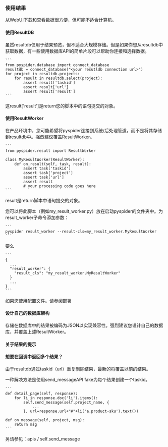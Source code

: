 ### 使用结果
从WebUI下载和查看数据很方便，但可能不适合计算机。

#### 使用ResultDB
虽然resultdb仅用于结果预览，但不适合大规模存储。但是如果你想从resultdb中获取数据，有一些使用数据库API的简单片段可以帮助你连接和选择数据。

    ```
    from pyspider.database import connect_database
    resultdb = connect_database("<your resutldb connection url>")
    for project in resultdb.projects:
        for result in resultdb.select(project):
            assert result['taskid']
            assert result['url']
            assert result['result']
    ```
这result['result']是return您的脚本中的语句提交的对象。

#### 使用ResultWorker
在产品环境中，您可能希望将pyspider连接到系统/后处理管道，而不是将其存储到resultdb中。强烈建议覆盖ResultWorker。

    ```
    from pyspider.result import ResultWorker
    
    class MyResultWorker(ResultWorker):
        def on_result(self, task, result):
            assert task['taskid']
            assert task['project']
            assert task['url']
            assert result
            # your processing code goes here
    ```
result是return脚本中语句提交的对象。

您可以将此脚本（例如my_result_worker.py）放在启动pyspider的文件夹中。为result_worker子命令添加参数：

    ```
    pyspider result_worker --result-cls=my_result_worker.MyResultWorker
    ```

要么

    ```
    {
      ...
      "result_worker": {
        "result_cls": "my_result_worker.MyResultWorker"
      }
      ...
    }
    ```
如果您使用配置文件。请参阅部署

#### 设计自己的数据库架构
存储在数据库中的结果被编码为JSON以实现兼容性。强烈建议您设计自己的数据库，并覆盖上述ResultWorker。

#### 关于结果的提示
#### 想要在回调中返回多个结果？
由于resultdb通过taskid（url）重复删除结果，最新的将覆盖以前的结果。

一种解决方法是使用send_messageAPI fake为每个结果创建一个taskid。

    ```
    def detail_page(self, response):
        for li in response.doc('li').items():
            self.send_message(self.project_name, {
                ...
            }, url=response.url+"#"+li('a.product-sku').text())
    
    def on_message(self, project, msg):
        return msg
    ```
另请参见：apis / self.send_message